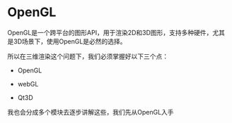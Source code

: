 # OpenGL

OpenGL是一个跨平台的图形API，用于渲染2D和3D图形，支持多种硬件，尤其是3D场景下，使用OpenGL是必然的选择。

所以在三维渲染这个问题下，我们必须掌握好以下三个点：

* OpenGL

* webGL

* Qt3D

我也会分成多个模块去逐步讲解这些，我们先从OpenGL入手
